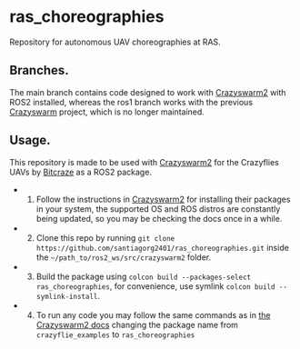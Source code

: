 # ras_choreographies
Repository for autonomous UAV choreographies at RAS.

## Branches.
The main branch contains code designed to work with [Crazyswarm2](https://github.com/IMRCLab/crazyswarm2) with ROS2 installed, whereas the ros1 branch works with the previous [Crazyswarm](https://github.com/USC-ACTLab/crazyswarm) project, which is no longer maintained.

## Usage.
This repository is made to be used with [Crazyswarm2](https://github.com/IMRCLab/crazyswarm2) for the Crazyflies UAVs by [Bitcraze](https://github.com/bitcraze) as a ROS2 package.

- 1. Follow the instructions in [Crazyswarm2](https://github.com/IMRCLab/crazyswarm2) for installing their packages in your system, the supported OS and ROS distros are constantly being updated, so you may be checking the docs once in a while.
- 2. Clone this repo by running `git clone https://github.com/santiagorg2401/ras_choreographies.git` inside the `~/path_to/ros2_ws/src/crazyswarm2` folder.
- 3. Build the package using ```colcon build --packages-select ras_choreographies```, for convenience, use symlink `colcon build --symlink-install`.
- 4. To run any code you may follow the same commands as in [the Crazyswarm2 docs](https://imrclab.github.io/crazyswarm2/usage.html) changing the package name from `crazyflie_examples` to `ras_choreographies`